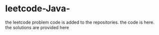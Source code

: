 # leetcode-Java-
the leetcode problem code is added to the repositories.
the code is here.
the solutions are provided here





















